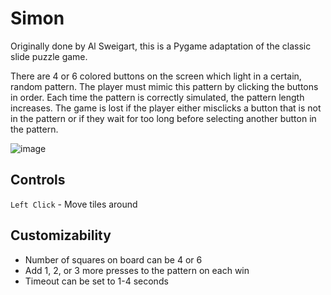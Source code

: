 # Simon

Originally done by Al Sweigart, this is a Pygame adaptation of the classic slide puzzle game.

There are 4 or 6 colored buttons on the screen which light in a certain, random pattern. The player must mimic this pattern by clicking the buttons in order. Each time the pattern is correctly simulated, the pattern length increases. The game is lost if the player either misclicks a button that is not in the pattern or if they wait for too long before selecting another button in the pattern.

![image](https://i.imgur.com/AdJFJF6.gif)

## Controls

`Left Click` - Move tiles around

## Customizability

- Number of squares on board can be 4 or 6
- Add 1, 2, or 3 more presses to the pattern on each win
- Timeout can be set to 1-4 seconds
